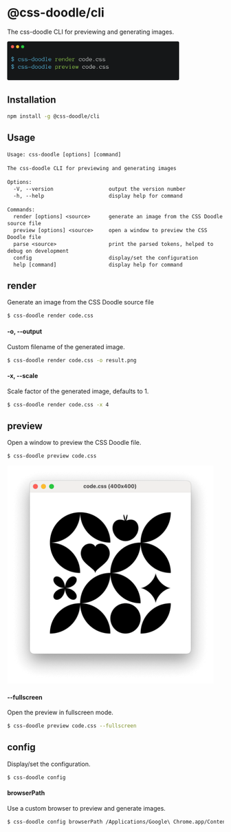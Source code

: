 # @css-doodle/cli

The css-doodle CLI for previewing and generating images.

<img src="screenshot/screenshot.png" width="400px" alt="screenshot" />

## Installation

```bash
npm install -g @css-doodle/cli
```

## Usage

```
Usage: css-doodle [options] [command]

The css-doodle CLI for previewing and generating images

Options:
  -V, --version                  output the version number
  -h, --help                     display help for command

Commands:
  render [options] <source>      generate an image from the CSS Doodle source file
  preview [options] <source>     open a window to preview the CSS Doodle file
  parse <source>                 print the parsed tokens, helped to debug on development
  config                         display/set the configuration
  help [command]                 display help for command
```

## render
Generate an image from the CSS Doodle source file

```bash
$ css-doodle render code.css
```

#### -o, --output

Custom filename of the generated image.

```bash
$ css-doodle render code.css -o result.png
```

#### -x, --scale

Scale factor of the generated image, defaults to 1.

```bash
$ css-doodle render code.css -x 4
```

## preview
Open a window to preview the CSS Doodle file.

```bash
$ css-doodle preview code.css
```

<img src="screenshot/preview.png" width="480px" alt="screenshot" />

#### --fullscreen

Open the preview in fullscreen mode.

```bash
$ css-doodle preview code.css --fullscreen
```


## config

Display/set the configuration.

```bash
$ css-doodle config
```

#### browserPath

Use a custom browser to preview and generate images.

```bash
$ css-doodle config browserPath /Applications/Google\ Chrome.app/Contents/MacOS/Google\ Chrome
```
